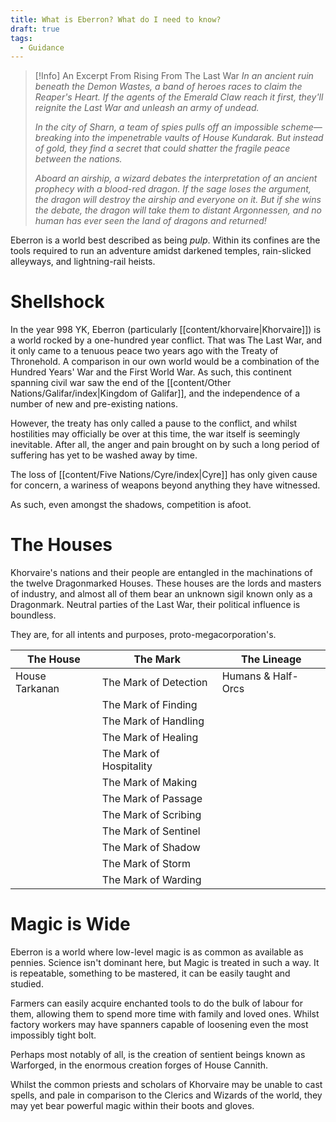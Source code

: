 ```yaml
---
title: What is Eberron? What do I need to know?
draft: true
tags:
  - Guidance
---
```

 >[!Info] An Excerpt From Rising From The Last War
 >_In an ancient ruin beneath the Demon Wastes, a band of heroes races to claim the Reaper's Heart. If the agents of the Emerald Claw reach it first, they'll reignite the Last War and unleash an army of undead._
>
>_In the city of Sharn, a team of spies pulls off an impossible scheme—breaking into the impenetrable vaults of House Kundarak. But instead of gold, they find a secret that could shatter the fragile peace between the nations._
>
>_Aboard an airship, a wizard debates the interpretation of an ancient prophecy with a blood-red dragon. If the sage loses the argument, the dragon will destroy the airship and everyone on it. But if she wins the debate, the dragon will take them to distant Argonnessen, and no human has ever seen the land of dragons and returned!_

Eberron is a world best described as being *pulp*. Within its confines are the tools required to run an adventure amidst darkened temples, rain-slicked alleyways, and lightning-rail heists. 
# Shellshock
In the year 998 YK, Eberron (particularly [[content/khorvaire|Khorvaire]]) is a world rocked by a one-hundred year conflict. That was The Last War, and it only came to a tenuous peace two years ago with the Treaty of Thronehold. A comparison in our own world would be a combination of the Hundred Years' War and the First World War. As such, this continent spanning civil war saw the end of the [[content/Other Nations/Galifar/index|Kingdom of Galifar]], and the independence of a number of new and pre-existing nations. 

However, the treaty has only called a pause to the conflict, and whilst hostilities may officially be over at this time, the war itself is seemingly inevitable. After all, the anger and pain brought on by such a long period of suffering has yet to be washed away by time. 

The loss of [[content/Five Nations/Cyre/index|Cyre]] has only given cause for concern, a wariness of weapons beyond anything they have witnessed. 

As such, even amongst the shadows, competition is afoot. 
# The Houses
Khorvaire's nations and their people are entangled in the machinations of the twelve Dragonmarked Houses. These houses are the lords and masters of industry, and almost all of them bear an unknown sigil known only as a Dragonmark. Neutral parties of the Last War, their political influence is boundless. 

They are, for all intents and purposes, proto-megacorporation's. 

| The House      | The Mark                | The Lineage        |
| -------------- | ----------------------- | ------------------ |
| House Tarkanan | The Mark of Detection   | Humans & Half-Orcs |
|                | The Mark of Finding     |                    |
|                | The Mark of Handling    |                    |
|                | The Mark of Healing     |                    |
|                | The Mark of Hospitality |                    |
|                | The Mark of Making      |                    |
|                | The Mark of Passage     |                    |
|                | The Mark of Scribing    |                    |
|                | The Mark of Sentinel    |                    |
|                | The Mark of Shadow      |                    |
|                | The Mark of Storm       |                    |
|                | The Mark of Warding     |                    |
# Magic is Wide
Eberron is a world where low-level magic is as common as available as pennies. Science isn't dominant here, but Magic is treated in such a way. It is repeatable, something to be mastered, it can be easily taught and studied. 

Farmers can easily acquire enchanted tools to do the bulk of labour for them, allowing them to spend more time with family and loved ones. Whilst factory workers may have spanners capable of loosening even the most impossibly tight bolt. 

Perhaps most notably of all, is the creation of sentient beings known as Warforged, in the enormous creation forges of House Cannith. 

Whilst the common priests and scholars of Khorvaire may be unable to cast spells, and pale in comparison to the Clerics and Wizards of the world, they may yet bear powerful magic within their boots and gloves. 

